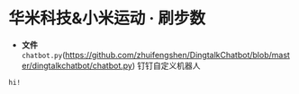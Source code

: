 # 华米科技&小米运动 · 刷步数

* **文件** `chatbot.py`(https://github.com/zhuifengshen/DingtalkChatbot/blob/master/dingtalkchatbot/chatbot.py)
钉钉自定义机器人

```bash
hi!
```

